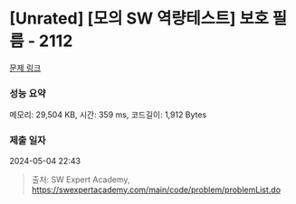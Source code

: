 # [Unrated] [모의 SW 역량테스트] 보호 필름 - 2112 

[문제 링크](https://swexpertacademy.com/main/code/problem/problemDetail.do?contestProbId=AV5V1SYKAaUDFAWu) 

### 성능 요약

메모리: 29,504 KB, 시간: 359 ms, 코드길이: 1,912 Bytes

### 제출 일자

2024-05-04 22:43



> 출처: SW Expert Academy, https://swexpertacademy.com/main/code/problem/problemList.do